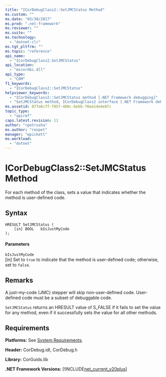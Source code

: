 ```yaml
---
title: "ICorDebugClass2::SetJMCStatus Method"
ms.custom: ""
ms.date: "03/30/2017"
ms.prod: ".net-framework"
ms.reviewer: ""
ms.suite: ""
ms.technology: 
  - "dotnet-clr"
ms.tgt_pltfrm: ""
ms.topic: "reference"
api_name: 
  - "ICorDebugClass2.SetJMCStatus"
api_location: 
  - "mscordbi.dll"
api_type: 
  - "COM"
f1_keywords: 
  - "ICorDebugClass2::SetJMCStatus"
helpviewer_keywords: 
  - "ICorDebugClass2::SetJMCStatus method [.NET Framework debugging]"
  - "SetJMCStatus method, ICorDebugClass2 interface [.NET Framework debugging]"
ms.assetid: 077e6c7f-f857-480c-bebb-76ee1de4e8fc
topic_type: 
  - "apiref"
caps.latest.revision: 11
author: "rpetrusha"
ms.author: "ronpet"
manager: "wpickett"
ms.workload: 
  - "dotnet"
---
```

# ICorDebugClass2::SetJMCStatus Method
For each method of the class, sets a value that indicates whether the method is user-defined code.  
  
## Syntax  
  
```  
HRESULT SetJMCStatus (  
    [in] BOOL   bIsJustMyCode  
);  
```  
  
#### Parameters  
 `bIsJustMyCode`  
 [in] Set to `true` to indicate that the method is user-defined code; otherwise, set to `false`.  
  
## Remarks  
 A just-my-code (JMC) stepper will skip non-user-defined code. User-defined code must be a subset of debuggable code.  
  
 `SetJMCStatus` returns an HRESULT value of S_FALSE if it fails to set the value for any method, even if it successfully sets the value for all other methods.  
  
## Requirements  
 **Platforms:** See [System Requirements](../../../../docs/framework/get-started/system-requirements.md).  
  
 **Header:** CorDebug.idl, CorDebug.h  
  
 **Library:** CorGuids.lib  
  
 **.NET Framework Versions:** [!INCLUDE[net_current_v20plus](../../../../includes/net-current-v20plus-md.md)]
